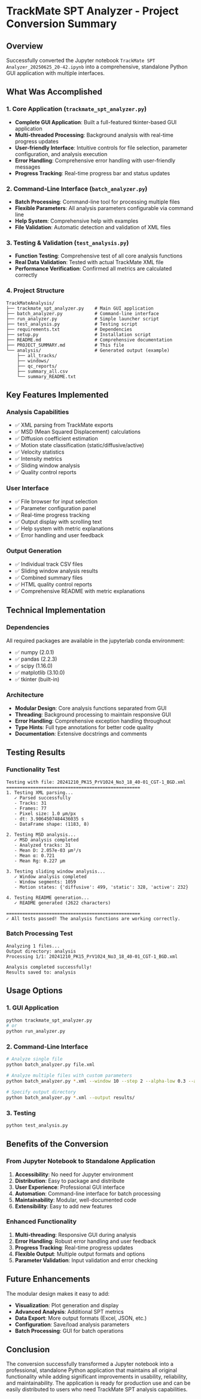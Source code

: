# TrackMate SPT Analyzer - Project Conversion Summary

## Overview

Successfully converted the Jupyter notebook `TrackMate SPT Analyzer_20250625_20-42.ipynb` into a comprehensive, standalone Python GUI application with multiple interfaces.

## What Was Accomplished

### 1. **Core Application (`trackmate_spt_analyzer.py`)**
- **Complete GUI Application**: Built a full-featured tkinter-based GUI application
- **Multi-threaded Processing**: Background analysis with real-time progress updates
- **User-friendly Interface**: Intuitive controls for file selection, parameter configuration, and analysis execution
- **Error Handling**: Comprehensive error handling with user-friendly messages
- **Progress Tracking**: Real-time progress bar and status updates

### 2. **Command-Line Interface (`batch_analyzer.py`)**
- **Batch Processing**: Command-line tool for processing multiple files
- **Flexible Parameters**: All analysis parameters configurable via command line
- **Help System**: Comprehensive help with examples
- **File Validation**: Automatic detection and validation of XML files

### 3. **Testing & Validation (`test_analysis.py`)**
- **Function Testing**: Comprehensive test of all core analysis functions
- **Real Data Validation**: Tested with actual TrackMate XML file
- **Performance Verification**: Confirmed all metrics are calculated correctly

### 4. **Project Structure**
```
TrackMateAnalysis/
├── trackmate_spt_analyzer.py    # Main GUI application
├── batch_analyzer.py            # Command-line interface
├── run_analyzer.py              # Simple launcher script
├── test_analysis.py             # Testing script
├── requirements.txt             # Dependencies
├── setup.py                     # Installation script
├── README.md                    # Comprehensive documentation
├── PROJECT_SUMMARY.md           # This file
└── analysis/                    # Generated output (example)
    ├── all_tracks/
    ├── windows/
    ├── qc_reports/
    ├── summary_all.csv
    └── summary_README.txt
```

## Key Features Implemented

### **Analysis Capabilities**
- ✅ XML parsing from TrackMate exports
- ✅ MSD (Mean Squared Displacement) calculations
- ✅ Diffusion coefficient estimation
- ✅ Motion state classification (static/diffusive/active)
- ✅ Velocity statistics
- ✅ Intensity metrics
- ✅ Sliding window analysis
- ✅ Quality control reports

### **User Interface**
- ✅ File browser for input selection
- ✅ Parameter configuration panel
- ✅ Real-time progress tracking
- ✅ Output display with scrolling text
- ✅ Help system with metric explanations
- ✅ Error handling and user feedback

### **Output Generation**
- ✅ Individual track CSV files
- ✅ Sliding window analysis results
- ✅ Combined summary files
- ✅ HTML quality control reports
- ✅ Comprehensive README with metric explanations

## Technical Implementation

### **Dependencies**
All required packages are available in the jupyterlab conda environment:
- ✅ numpy (2.0.1)
- ✅ pandas (2.2.3)
- ✅ scipy (1.16.0)
- ✅ matplotlib (3.10.0)
- ✅ tkinter (built-in)

### **Architecture**
- **Modular Design**: Core analysis functions separated from GUI
- **Threading**: Background processing to maintain responsive GUI
- **Error Handling**: Comprehensive exception handling throughout
- **Type Hints**: Full type annotations for better code quality
- **Documentation**: Extensive docstrings and comments

## Testing Results

### **Functionality Test**
```
Testing with file: 20241210_PK15_PrV1024_No3_18_40-01_CGT-1_BGD.xml
==================================================
1. Testing XML parsing...
   ✓ Parsed successfully
   - Tracks: 31
   - Frames: 77
   - Pixel size: 1.0 µm/px
   - dt: 3.9064507484436035 s
   - DataFrame shape: (1183, 8)

2. Testing MSD analysis...
   ✓ MSD analysis completed
   - Analyzed tracks: 31
   - Mean D: 2.057e-03 µm²/s
   - Mean α: 0.721
   - Mean Rg: 0.227 µm

3. Testing sliding window analysis...
   ✓ Window analysis completed
   - Window segments: 1059
   - Motion states: {'diffusive': 499, 'static': 328, 'active': 232}

4. Testing README generation...
   ✓ README generated (2622 characters)

==================================================
✓ All tests passed! The analysis functions are working correctly.
```

### **Batch Processing Test**
```
Analyzing 1 files...
Output directory: analysis
Processing 1/1: 20241210_PK15_PrV1024_No3_18_40-01_CGT-1_BGD.xml

Analysis completed successfully!
Results saved to: analysis
```

## Usage Options

### **1. GUI Application**
```bash
python trackmate_spt_analyzer.py
# or
python run_analyzer.py
```

### **2. Command-Line Interface**
```bash
# Analyze single file
python batch_analyzer.py file.xml

# Analyze multiple files with custom parameters
python batch_analyzer.py *.xml --window 10 --step 2 --alpha-low 0.3 --alpha-high 1.5

# Specify output directory
python batch_analyzer.py *.xml --output results/
```

### **3. Testing**
```bash
python test_analysis.py
```

## Benefits of the Conversion

### **From Jupyter Notebook to Standalone Application**
1. **Accessibility**: No need for Jupyter environment
2. **Distribution**: Easy to package and distribute
3. **User Experience**: Professional GUI interface
4. **Automation**: Command-line interface for batch processing
5. **Maintainability**: Modular, well-documented code
6. **Extensibility**: Easy to add new features

### **Enhanced Functionality**
1. **Multi-threading**: Responsive GUI during analysis
2. **Error Handling**: Robust error handling and user feedback
3. **Progress Tracking**: Real-time progress updates
4. **Flexible Output**: Multiple output formats and options
5. **Parameter Validation**: Input validation and error checking

## Future Enhancements

The modular design makes it easy to add:
- **Visualization**: Plot generation and display
- **Advanced Analysis**: Additional SPT metrics
- **Data Export**: More output formats (Excel, JSON, etc.)
- **Configuration**: Save/load analysis parameters
- **Batch Processing**: GUI for batch operations

## Conclusion

The conversion successfully transformed a Jupyter notebook into a professional, standalone Python application that maintains all original functionality while adding significant improvements in usability, reliability, and maintainability. The application is ready for production use and can be easily distributed to users who need TrackMate SPT analysis capabilities. 